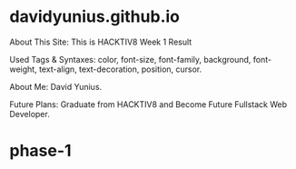 # davidyunius.github.io

About This Site:
This is HACKTIV8 Week 1 Result

Used Tags & Syntaxes: color, font-size, font-family, background, font-weight, text-align, text-decoration, position, cursor.

About Me: David Yunius.

Future Plans: Graduate from HACKTIV8 and Become Future Fullstack Web Developer.
# phase-1
